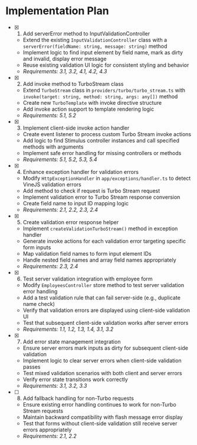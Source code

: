 # Implementation Plan

- [x] 1. Add serverError method to InputValidationController
  - Extend the existing `InputValidationController` class with a `serverError(fieldName: string, message: string)` method
  - Implement logic to find input element by field name, mark as dirty and invalid, display error message
  - Reuse existing validation UI logic for consistent styling and behavior
  - _Requirements: 3.1, 3.2, 4.1, 4.2, 4.3_

- [x] 2. Add invoke method to TurboStream class
  - Extend `TurboStream` class in `providers/turbo/turbo_stream.ts` with `invoke(target: string, method: string, args: any[])` method
  - Create new `TurboTemplate` with invoke directive structure
  - Add invoke action support to template rendering logic
  - _Requirements: 5.1, 5.2_

- [x] 3. Implement client-side invoke action handler
  - Create event listener to process custom Turbo Stream invoke actions
  - Add logic to find Stimulus controller instances and call specified methods with arguments
  - Implement safe error handling for missing controllers or methods
  - _Requirements: 5.1, 5.2, 5.3, 5.4_

- [x] 4. Enhance exception handler for validation errors
  - Modify `HttpExceptionHandler` in `app/exceptions/handler.ts` to detect VineJS validation errors
  - Add method to check if request is Turbo Stream request
  - Implement validation error to Turbo Stream response conversion
  - Create field name to input ID mapping logic
  - _Requirements: 2.1, 2.2, 2.3, 2.4_

- [x] 5. Create validation error response helper
  - Implement `createValidationTurboStream()` method in exception handler
  - Generate invoke actions for each validation error targeting specific form inputs
  - Map validation field names to form input element IDs
  - Handle nested field names and array field names appropriately
  - _Requirements: 2.3, 2.4_

- [x] 6. Test server validation integration with employee form
  - Modify `EmployeesController` store method to test server validation error handling
  - Add a test validation rule that can fail server-side (e.g., duplicate name check)
  - Verify that validation errors are displayed using client-side validation UI
  - Test that subsequent client-side validation works after server errors
  - _Requirements: 1.1, 1.2, 1.3, 1.4, 3.1, 3.2_

- [x] 7. Add error state management integration
  - Ensure server errors mark inputs as dirty for subsequent client-side validation
  - Implement logic to clear server errors when client-side validation passes
  - Test mixed validation scenarios with both client and server errors
  - Verify error state transitions work correctly
  - _Requirements: 3.1, 3.2, 3.3_

- [ ] 8. Add fallback handling for non-Turbo requests
  - Ensure existing error handling continues to work for non-Turbo Stream requests
  - Maintain backward compatibility with flash message error display
  - Test that forms without client-side validation still receive server errors appropriately
  - _Requirements: 2.1, 2.2_
